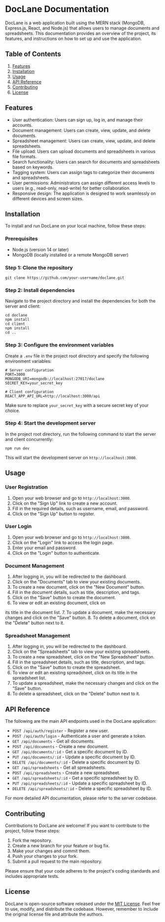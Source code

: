 # DocLane Documentation

DocLane is a web application built using the MERN stack (MongoDB, Express.js, React, and Node.js) that allows users to manage documents and spreadsheets. This documentation provides an overview of the project, its features, and instructions on how to set up and use the application.

## Table of Contents
1. [Features](#features)
2. [Installation](#installation)
3. [Usage](#usage)
4. [API Reference](#api-reference)
5. [Contributing](#contributing)
6. [License](#license)

## Features<a name="features"></a>
- User authentication: Users can sign up, log in, and manage their accounts.
- Document management: Users can create, view, update, and delete documents.
- Spreadsheet management: Users can create, view, update, and delete spreadsheets.
- File upload: Users can upload documents and spreadsheets in various file formats.
- Search functionality: Users can search for documents and spreadsheets based on keywords.
- Tagging system: Users can assign tags to categorize their documents and spreadsheets.
- User permissions: Administrators can assign different access levels to users (e.g., read-only, read-write) for better collaboration.
- Responsive design: The application is designed to work seamlessly on different devices and screen sizes.

## Installation<a name="installation"></a>

To install and run DocLane on your local machine, follow these steps:

### Prerequisites

- Node.js (version 14 or later)
- MongoDB (locally installed or a remote MongoDB server)

### Step 1: Clone the repository

```
git clone https://github.com/your-username/doclane.git
```

### Step 2: Install dependencies

Navigate to the project directory and install the dependencies for both the server and client:

```
cd doclane
npm install
cd client
npm install
cd ..
```

### Step 3: Configure the environment variables

Create a `.env` file in the project root directory and specify the following environment variables:

```
# Server configuration
PORT=3000
MONGODB_URI=mongodb://localhost:27017/doclane
SECRET_KEY=your_secret_key

# Client configuration
REACT_APP_API_URL=http://localhost:3000/api
```

Make sure to replace `your_secret_key` with a secure secret key of your choice.

### Step 4: Start the development server

In the project root directory, run the following command to start the server and client concurrently:

```
npm run dev
```

This will start the development server on `http://localhost:3000`.

## Usage<a name="usage"></a>

### User Registration

1. Open your web browser and go to `http://localhost:3000`.
2. Click on the "Sign Up" link to create a new account.
3. Fill in the required details, such as username, email, and password.
4. Click on the "Sign Up" button to register.

### User Login

1. Open your web browser and go to `http://localhost:3000`.
2. Click on the "Login" link to access the login page.
3. Enter your email and password.
4. Click on the "Login" button to authenticate.

### Document Management

1. After logging in, you will be redirected to the dashboard.
2. Click on the "Documents" tab to view your existing documents.
3. To create a new document, click on the "New Document" button.
4. Fill in the document details, such as title, description, and tags.
5. Click on the "Save" button to create the document.
6. To view or edit an existing document, click on

 its title in the document list.
7. To update a document, make the necessary changes and click on the "Save" button.
8. To delete a document, click on the "Delete" button next to it.

### Spreadsheet Management

1. After logging in, you will be redirected to the dashboard.
2. Click on the "Spreadsheets" tab to view your existing spreadsheets.
3. To create a new spreadsheet, click on the "New Spreadsheet" button.
4. Fill in the spreadsheet details, such as title, description, and tags.
5. Click on the "Save" button to create the spreadsheet.
6. To view or edit an existing spreadsheet, click on its title in the spreadsheet list.
7. To update a spreadsheet, make the necessary changes and click on the "Save" button.
8. To delete a spreadsheet, click on the "Delete" button next to it.

## API Reference<a name="api-reference"></a>

The following are the main API endpoints used in the DocLane application:

- `POST /api/auth/register` - Register a new user.
- `POST /api/auth/login` - Authenticate a user and generate a token.
- `GET /api/documents` - Get all documents.
- `POST /api/documents` - Create a new document.
- `GET /api/documents/:id` - Get a specific document by ID.
- `PUT /api/documents/:id` - Update a specific document by ID.
- `DELETE /api/documents/:id` - Delete a specific document by ID.
- `GET /api/spreadsheets` - Get all spreadsheets.
- `POST /api/spreadsheets` - Create a new spreadsheet.
- `GET /api/spreadsheets/:id` - Get a specific spreadsheet by ID.
- `PUT /api/spreadsheets/:id` - Update a specific spreadsheet by ID.
- `DELETE /api/spreadsheets/:id` - Delete a specific spreadsheet by ID.

For more detailed API documentation, please refer to the server codebase.

## Contributing<a name="contributing"></a>

Contributions to DocLane are welcome! If you want to contribute to the project, follow these steps:

1. Fork the repository.
2. Create a new branch for your feature or bug fix.
3. Make your changes and commit them.
4. Push your changes to your fork.
5. Submit a pull request to the main repository.

Please ensure that your code adheres to the project's coding standards and includes appropriate tests.

## License<a name="license"></a>

DocLane is open-source software released under the [MIT License](https://opensource.org/licenses/MIT). Feel free to use, modify, and distribute the codebase. However, remember to include the original license file and attribute the authors.


<!-- This is a [Next.js](https://nextjs.org/) project bootstrapped with [`create-next-app`](https://github.com/vercel/next.js/tree/canary/packages/create-next-app).

## Getting Started

First, run the development server:

```bash
npm run dev
# or
yarn dev
# or
pnpm dev
```

Open [http://localhost:3000](http://localhost:3000) with your browser to see the result.

You can start editing the page by modifying `app/page.tsx`. The page auto-updates as you edit the file.

This project uses [`next/font`](https://nextjs.org/docs/basic-features/font-optimization) to automatically optimize and load Inter, a custom Google Font.

## Learn More

To learn more about Next.js, take a look at the following resources:

- [Next.js Documentation](https://nextjs.org/docs) - learn about Next.js features and API.
- [Learn Next.js](https://nextjs.org/learn) - an interactive Next.js tutorial.

You can check out [the Next.js GitHub repository](https://github.com/vercel/next.js/) - your feedback and contributions are welcome!

## Deploy on Vercel

The easiest way to deploy your Next.js app is to use the [Vercel Platform](https://vercel.com/new?utm_medium=default-template&filter=next.js&utm_source=create-next-app&utm_campaign=create-next-app-readme) from the creators of Next.js.

Check out our [Next.js deployment documentation](https://nextjs.org/docs/deployment) for more details. -->
